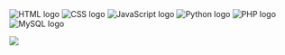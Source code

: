 <img src="https://img.icons8.com/color/48/000000/html-5.png" alt="HTML logo"/>
<img src="https://img.icons8.com/color/48/000000/css3.png" alt="CSS logo"/>
<img src="https://img.icons8.com/color/48/000000/javascript.png" alt="JavaScript logo"/>
<img src="https://img.icons8.com/color/48/000000/python.png" alt="Python logo"/>
<img src="https://img.icons8.com/color/48/000000/php.png" alt="PHP logo"/>
<img src="https://img.icons8.com/color/48/000000/mysql.png" alt="MySQL logo"/>


[![](https://visitcount.itsvg.in/api?id=shrig0620&label=Profile%20Views&color=11&pretty=false)](https://visitcount.itsvg.in)
